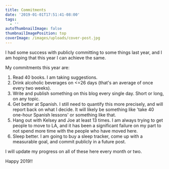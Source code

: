 ```yaml
---
title: Commitments
date: '2019-01-01T17:51:41-08:00'
tags:
  - ''
autoThumbnailImage: false
thumbnailImagePosition: top
coverImage: /images/uploads/cover-post.jpg
---
```

I had some success with publicly committing to some things last year, and I am hoping that this year I can achieve the same.

My commitments this year are:

1. Read 40 books. I am taking suggestions.
2. Drink alcoholic beverages on <=26 days (that's an average of once every two weeks).
3. Write and publish something on this blog every single day. Short or long, on any topic.
4. Get better at Spanish. I still need to quantify this more precisely, and will report back on what I decide. It will likely be something like 'take 40 one-hour Spanish lessons' or something like that.
5. Hang out with Kelsey and Joe at least 13 times. I am always trying to get people to move to LA, and it has been a significant failure on my part to not spend more time with the people who have moved here.
6. Sleep better. I am going to buy a sleep tracker, come up with a measurable goal, and commit publicly in a future post.

I will update my progress on all of these here every month or two.

Happy 2019!!
